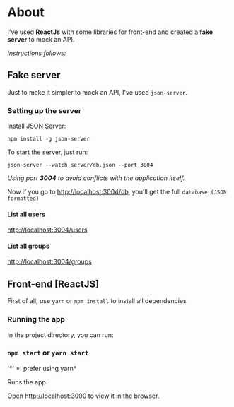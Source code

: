 # About

I've used **ReactJs** with some libraries for front-end and created a **fake server** to mock an API.

_Instructions follows:_

## Fake server

Just to make it simpler to mock an API, I've used `json-server`.

### Setting up the server

Install JSON Server:

```
npm install -g json-server
```

To start the server, just run:

```
json-server --watch server/db.json --port 3004
```

_Using port **3004** to avoid conflicts with the application itself._

Now if you go to [http://localhost:3004/db](http://localhost:3000/db), you'll get the full `database (JSON formatted)`

#### List all users

[http://localhost:3004/users](http://localhost:3000/users)

#### List all groups

[http://localhost:3004/groups](http://localhost:3000/groups)

## Front-end [ReactJS]

First of all, use `yarn` or `npm install` to install all dependencies

### Running the app

In the project directory, you can run:

### `npm start` or `yarn start`

'*' *I prefer using yarn\*

Runs the app.<br>

Open [http://localhost:3000](http://localhost:3000) to view it in the browser.
